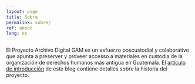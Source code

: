 ```yaml
---
layout: page
title: Sobre
permalink: sobre/
ref: about
lang: es
---
```


El Proyecto Archivo Digital GAM es un esfuerzo poscustodial y colaborativo que apunta a preserver y proveer accesso a materiales en custodia de la organización de derechos humanos más antigua en Guatemala. El [artículo de introducción](http://ds.haverford.edu/gam-archive/2017/12/13/introducing-gam-es.html) de este blog contiene detalles sobre la historia del proyecto.